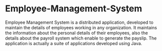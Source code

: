 # Employee-Management-System
Employee Management System is a distributed application, developed to maintain the details of employees working in any organization.
It maintains the information about the personal details of their employees, also the details about the payroll system which enable to generate the payslip.
The application is actually a suite of applications developed using Java.

